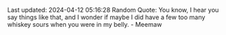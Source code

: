 Last updated: 2024-04-12 05:16:28
Random Quote: You know, I hear you say things like that, and I wonder if maybe I did have a few too many whiskey sours when you were in my belly. - Meemaw